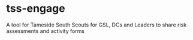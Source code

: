 # tss-engage
A tool for Tameside South Scouts for GSL, DCs and Leaders to share risk assessments and activity forms
